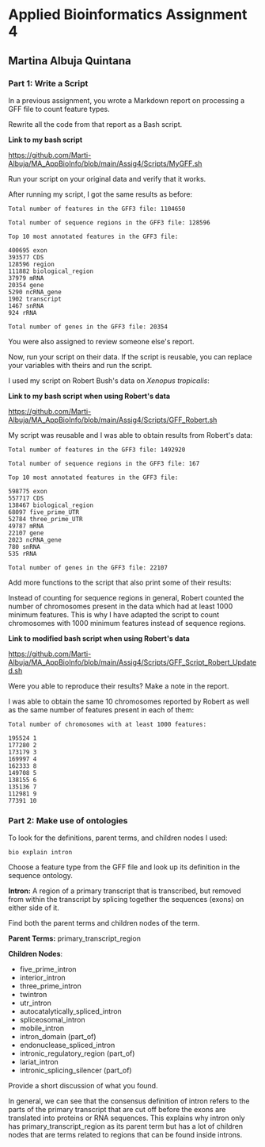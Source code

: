 # Applied Bioinformatics Assignment 4
## Martina Albuja Quintana

### Part 1: Write a Script 

In a previous assignment, you wrote a Markdown report on processing a GFF file to count feature types.

Rewrite all the code from that report as a Bash script. 

**Link to my bash script**

https://github.com/Marti-Albuja/MA_AppBioInfo/blob/main/Assig4/Scripts/MyGFF.sh

Run your script on your original data and verify that it works. 

After running my script, I got the same results as before:

```
Total number of features in the GFF3 file: 1104650

Total number of sequence regions in the GFF3 file: 128596

Top 10 most annotated features in the GFF3 file: 

400695 exon
393577 CDS
128596 region
111882 biological_region
37979 mRNA
20354 gene
5290 ncRNA_gene
1902 transcript
1467 snRNA
924 rRNA

Total number of genes in the GFF3 file: 20354
```

You were also assigned to review someone else's report.

Now, run your script on their data. If the script is reusable, you can replace your variables with theirs and run the script.

I used my script on Robert Bush's data on *Xenopus tropicalis*:

**Link to my bash script when using Robert's data**

https://github.com/Marti-Albuja/MA_AppBioInfo/blob/main/Assig4/Scripts/GFF_Robert.sh


My script was reusable and I was able to obtain results from Robert's data:

```
Total number of features in the GFF3 file: 1492920

Total number of sequence regions in the GFF3 file: 167

Top 10 most annotated features in the GFF3 file: 

598775 exon
557717 CDS
138467 biological_region
68097 five_prime_UTR
52784 three_prime_UTR
49787 mRNA
22107 gene
2023 ncRNA_gene
780 snRNA
535 rRNA

Total number of genes in the GFF3 file: 22107
```

Add more functions to the script that also print some of their results: 

Instead of counting for sequence regions in general, Robert counted the number of chromosomes present in the data which had at least 1000 minimum features. This is why I have adapted the script to count chromosomes with 1000 minimum features instead of sequence regions.

**Link to modified bash script when using Robert's data**

https://github.com/Marti-Albuja/MA_AppBioInfo/blob/main/Assig4/Scripts/GFF_Script_Robert_Updated.sh

Were you able to reproduce their results? Make a note in the report.

I was able to obtain the same 10 chromosomes reported by Robert as well as the same number of features present in each of them: 

```
Total number of chromosomes with at least 1000 features:

195524 1
177280 2
173179 3
169997 4
162333 8
149708 5
138155 6
135136 7
112981 9
77391 10
```
### Part 2: Make use of ontologies

To look for the definitions, parent terms, and children nodes I used:

```
bio explain intron
```

Choose a feature type from the GFF file and look up its definition in the sequence ontology.

**Intron:** A region of a primary transcript that is transcribed, but removed from within the transcript by splicing together the
sequences (exons) on either side of it.

Find both the parent terms and children nodes of the term.

**Parent Terms:** primary_transcript_region 

**Children Nodes**:
* five_prime_intron 
* interior_intron 
* three_prime_intron 
* twintron 
* utr_intron 
* autocatalytically_spliced_intron 
* spliceosomal_intron 
* mobile_intron 
* intron_domain (part_of)
* endonuclease_spliced_intron 
* intronic_regulatory_region (part_of)
* lariat_intron 
* intronic_splicing_silencer (part_of)

Provide a short discussion of what you found.

In general, we can see that the consensus definition of intron refers to the parts of the primary transcript that are cut off before the exons are translated into proteins or RNA sequences. This explains why intron only has primary_transcript_region as its parent term but has a lot of children nodes that are terms related to regions that can be found inside introns. 



